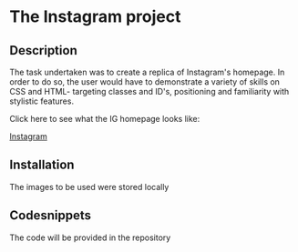 # The Instagram project
## Description
The task undertaken was to create a replica of Instagram's homepage. In order to do so, the user would have to demonstrate a variety of skills on CSS and HTML- targeting classes and ID's, positioning and familiarity with stylistic features.

Click here to see what the IG homepage looks like:

[Instagram](http://instagram.com)
## Installation
The images to be used were stored locally
## Codesnippets
The code will be provided in the repository

